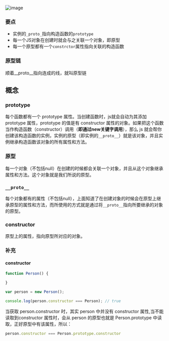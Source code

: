 ![image](https://note.youdao.com/favicon.ico)
### 要点
- 实例的`_proto_`指向构造函数的`prototype`
- 每一个JS对象在创建时就会与之关联一个对象，即原型
- 每一个原型都有一个`constrctor`属性指向关联的构造函数
### 原型链
顺着__proto__指向连成的线，就叫原型链
## 概念
### prototype
每个函数都有一个 prototype 属性。当创建函数时，js就会自动为其添加 prototype 属性，prototype 的值是有 constructor 属性的对象。如果把这个函数当作构造函数（constructor）调用（**即通过new关键字调用**），那么 js 就会帮你创建该构造函数的实例，实例的原型（即实例的`__proto__`）就是该对象，并且实例继承构造函数该对象的所有属性和方法。

### 原型
每一个对象（不包括null）在创建的时候都会关联一个对象，并且从这个对象继承属性和方法。这个对象就是我们所说的原型。

### `__proto__`
每个对象都有的属性（不包括null），上面知道了在创建对象的时候会在原型上继承原型的属性和方法，而所使用的方式就是通过将`__proto__`指向所要继承的对象的原型。

### constructor
原型上的属性，指向原型所对应的对象。

### 补充
#### constructor

```js
function Person() {

}

var person = new Person();

console.log(person.constructor === Person); // true
```
当获取 person.constructor 时，其实 person 中并没有 constructor 属性,当不能读取到constructor 属性时，会从 person 的原型也就是 Person.prototype 中读取，正好原型中有该属性，所以：
```js
person.constructor === Person.prototype.constructor
```